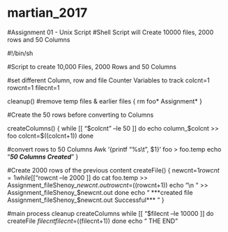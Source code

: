 # martian_2017
#Assignment 01 - Unix Script
#Shell Script will Create 10000 files, 2000 rows and 50 Columns

#!/bin/sh

#Script to create 10,000 Files, 2000 Rows and 50 Columns

#set different Column, row and file Counter Variables to track
colcnt=1
rowcnt=1
filecnt=1

cleanup()	#remove temp files & earlier files
	{
		rm foo* Assignment*
	}

#Create the 50 rows before converting to Columns

createColumns()
	{
		while [[ “$colcnt” –le 50 ]]
		do
			echo column_$colcnt >> foo
			colcnt=$((colcnt+1))
		done	

#convert rows to 50 Columns
Awk ‘{printf “%s\t”, $1}’ foo > foo.temp
echo “***50 Columns Created***”
}

#Create 2000 rows of the previous content
createFile()
	{
		newcnt=$1
		rowcnt=1
		while [[ “$rowcnt –le 2000 ]]
		do
			cat foo.temp >> Assignment_fileShenoy_$newcnt.out
			rowcnt=$((rowcnt+1))
			echo “\n “ >> Assignment_fileShenoy_$newcnt.out	
		done
		echo “ ***created file Assignment_fileShenoy_$newcnt.out  Successful*** ”
}

#main process 
cleanup
createColumns
		while [[ “$filecnt –le 10000 ]]
		do
			createFile $filecnt
			filecnt=$((filecnt+1))
		done
echo “ THE END”
